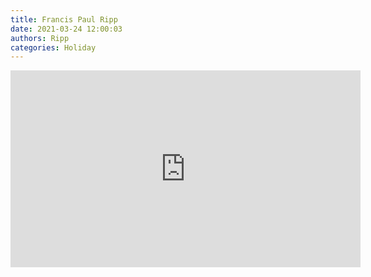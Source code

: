 ```yaml
---
title: Francis Paul Ripp
date: 2021-03-24 12:00:03
authors: Ripp
categories: Holiday
---
```


 <iframe width="560" height="315" src="https://www.youtube.com/embed/9-aaK6I4_g4" frameborder="0" allowfullscreen></iframe>